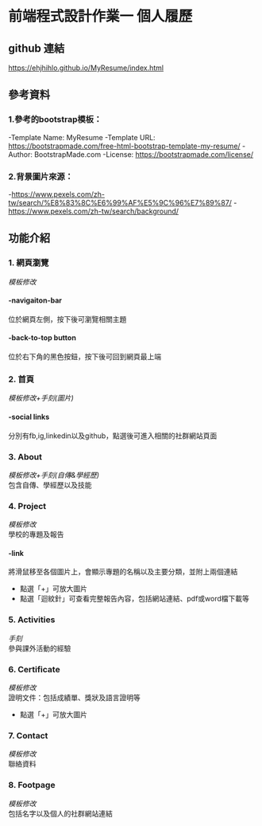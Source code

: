 # 前端程式設計作業一 個人履歷
## github 連結
https://ehjhihlo.github.io/MyResume/index.html

## 參考資料
### 1.參考的bootstrap模板：
-Template Name: MyResume
-Template URL: https://bootstrapmade.com/free-html-bootstrap-template-my-resume/
-Author: BootstrapMade.com
-License: https://bootstrapmade.com/license/

### 2.背景圖片來源：
-https://www.pexels.com/zh-tw/search/%E8%83%8C%E6%99%AF%E5%9C%96%E7%89%87/
-https://www.pexels.com/zh-tw/search/background/

## 功能介紹
### 1. 網頁瀏覽
*模板修改*  
#### -navigaiton-bar
位於網頁左側，按下後可瀏覽相關主題
#### -back-to-top button
位於右下角的黑色按鈕，按下後可回到網頁最上端
### 2. 首頁
_模板修改+手刻(圖片)_  
#### -social links
分別有fb,ig,linkedin以及github，點選後可進入相關的社群網站頁面
### 3. About
_模板修改+手刻(自傳&學經歷)_  
包含自傳、學經歷以及技能
### 4. Project
_模板修改_  
學校的專題及報告
#### -link
將滑鼠移至各個圖片上，會顯示專題的名稱以及主要分類，並附上兩個連結
- 點選「+」可放大圖片
- 點選「迴紋針」可查看完整報告內容，包括網站連結、pdf或word檔下載等
### 5. Activities
_手刻_  
參與課外活動的經驗
### 6. Certificate
_模板修改_  
證明文件：包括成績單、獎狀及語言證明等
- 點選「+」可放大圖片
### 7. Contact
_模板修改_  
聯絡資料
### 8. Footpage
_模板修改_  
包括名字以及個人的社群網站連結
